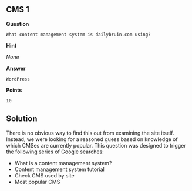 ## CMS 1

__Question__

```
What content management system is dailybruin.com using?
```

__Hint__

_None_

__Answer__

```
WordPress
```

__Points__

```
10
```

## Solution

There is no obvious way to find this out from examining
the site itself. Instead, we were looking for a reasoned guess based 
on knowledge of which CMSes are currently popular. This question 
was designed to trigger the following series of Google searches: 

* What is a content management system? 
* Content management system tutorial
* Check CMS used by site
* Most popular CMS

